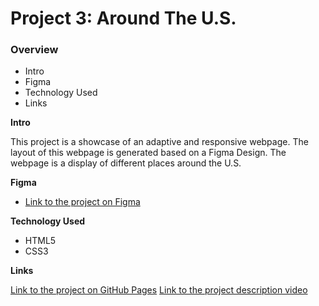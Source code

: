 # Project 3: Around The U.S.

### Overview  

* Intro  
* Figma  
* Technology Used
* Links 
  
**Intro**
  
This project is a showcase of an adaptive and responsive webpage. The layout of this webpage is generated based on a Figma Design.
The webpage is a display of different places around the U.S.

**Figma**  
  
* [Link to the project on Figma](https://www.figma.com/file/ii4xxsJ0ghevUOcssTlHZv/Sprint-3%3A-Around-the-US?node-id=0%3A1)  
  
**Technology Used**  
<a name="technologies"></a>
- HTML5
- CSS3

**Links**

[Link to the project on GitHub Pages](https://nobodayhh.github.io/project_aroundtheus/)
[Link to the project description video](https://drive.google.com/file/d/17GvQgboARGGspTszk-rR8z3k02Qr5OX0/view?usp=share_link)